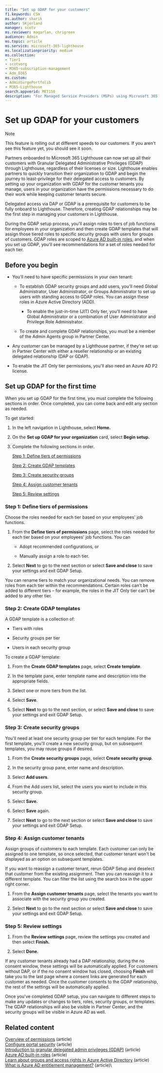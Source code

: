 ```yaml
---
title: "Set up GDAP for your customers"
f1.keywords: CSH
ms.author: sharik
author: SKjerland
manager: scotv
ms.reviewer: magarlan, chrigreen
audience: Admin
ms.topic: article
ms.service: microsoft-365-lighthouse
ms.localizationpriority: medium
ms.collection:
- Tier1
- scotvorg
- M365-subscription-management
- Adm_O365
ms.custom:
- AdminSurgePortfolib
- M365-Lighthouse                         
search.appverid: MET150
description: "For Managed Service Providers (MSPs) using Microsoft 365 Lighthouse, learn how to set up GDAP for your customers."
---
```


# Set up GDAP for your customers


> [!NOTE]
> This feature is rolling out at different speeds to our customers. If you aren't see this feature yet, you should see it soon.

Partners onboarded to Microsoft 365 Lighthouse can now set up all their customers with Granular Delegated Administrative Privileges (GDAP) through Lighthouse, regardless of their licenses or size. Lighthouse enables partners to quickly transition their organization to GDAP and begin the journey to least-privilege for their delegated access to customers. By setting up your organization with GDAP for the customer tenants you manage, users in your organization have the permissions necessary to do their work while keeping customer tenants secure.

Delegated access via DAP or GDAP is a prerequisite for customers to be fully onboard to Lighthouse. Therefore, creating GDAP relationships may be the first step in managing your customers in Lighthouse.

During the GDAP setup process, you'll assign roles to tiers of job functions for employees in your organization and then create GDAP templates that will assign those tiered roles to specific security groups with users for groups of customers. GDAP roles are scoped to [Azure AD built-in roles](/azure/active-directory/roles/permissions-reference), and when you set up GDAP, you'll see recommendations for a set of roles needed for each tier.

## Before you begin

- You'll need to have specific permissions in your own tenant:

  - To establish GDAP security groups and add users, you'll need Global Administrator, User Administrator, or Groups Administrator to set up users with standing access to GDAP roles. You can assign these roles in Azure Active Directory (ADD).

    - To enable the just-in-time (JIT) Only tier, you'll need to have Global Administrator or a combination of User Administrator and Privilege Role Administrator.

  - To create and complete GDAP relationships, you must be a member of the Admin Agents group in Partner Center.

- Any customer can be managed by a Lighthouse partner, if they're set up in Partner Center with either a reseller relationship or an existing delegated relationship (DAP or GDAP).

- To enable the JIT Only tier permissions, you'll also need an Azure AD P2 license.

## Set up GDAP for the first time

When you set up GDAP for the first time, you must complete the following sections in order. Once completed, you can come back and edit any section as needed.

To get started:

1. In the left navigation in Lighthouse, select **Home.**

2. On the **Set up GDAP for your organization** card, select **Begin setup.**

3. Complete the following sections in order.

    [Step 1: Define tiers of permissions](#step-1-define-tiers-of-permissions)

    [Step 2: Create GDAP templates](#step-2-create-gdap-templates)

    [Step 3: Create security groups](#step-3-create-security-groups)

    [Step 4: Assign customer tenants](#step-4-assign-customer-tenants)

    [Step 5: Review settings](#step-5-review-settings)

### Step 1: Define tiers of permissions

Choose the roles needed for each tier based on your employees' job functions.

1. From the **Define tiers of permissions** page, select the roles needed for each tier based on your employees' job functions. You can

    - Adopt recommended configurations, or

    - Manually assign a role to each tier.

2. Select **Next** to go to the next section or select **Save and close** to save your settings and exit GDAP Setup.

You can rename tiers to match your organizational needs. You can remove roles from each tier within the recommendations. Certain roles can't be added to different tiers – for example, the roles in the JIT Only tier can't be added to any other tier.

### Step 2: Create GDAP templates

A GDAP template is a collection of:

- Tiers with roles

- Security groups per tier

- Users in each security group
 
To create a GDAP template:

1. From the **Create GDAP templates** page, select **Create template**.

2. In the template pane, enter template name and description into the appropriate fields.

3. Select one or more tiers from the list.

4. Select **Save**.

5. Select **Next** to go to the next section, or select **Save and close** to save your settings and exit GDAP Setup.

### Step 3: Create security groups

You'll need at least one security group per tier for each template. For the first template, you'll create a new security group, but on subsequent templates, you may reuse groups if desired.

1. From the **Create security groups** page, select **Create security group**.

2. In the security group pane, enter name and description.

3. Select **Add users**.

4. From the Add users list, select the users you want to include in this security group.

5. Select **Save.**

6. Select **Save** again.

7. Select **Next** to go to the next section or select **Save and close** to save your settings and exit GDAP Setup.

### Step 4: Assign customer tenants

Assign groups of customers to each template. Each customer can only be assigned to one template, so once selected, that customer tenant won't be displayed as an option on subsequent templates.

If you want to reassign a customer tenant, rerun GDAP Setup and deselect that customer from the existing assignment. Then you can reassign it to a different template. You can filter the list using the search box in the upper right corner.

1. From the **Assign customer tenants** page, select the tenants you want to associate with the security group you created.

2. Select **Next** to go to the next section or select **Save and close** to save your settings and exit GDAP Setup.

### Step 5: Review settings

1. From the **Review settings** page, review the settings you created and then select **Finish.**

2. Select **Done.**

If any customer tenants already had a DAP relationship, during the no consent window, these settings will be automatically applied. For customers without DAP, or if the no consent window has closed, choosing **Finish** will take you to the last page where a consent links are generated for each customer as needed. Once the customer consents to the GDAP relationship, the rest of the settings will be automatically applied.

Once you've completed GDAP setup, you can navigate to different steps to make any updates or changes to tiers, roles, security groups, or templates. The GDAP relationships will also be visible in Partner Center, and the security groups will be visible in Azure AD as well.

## Related content

[Overview of permissions](m365-lighthouse-overview-of-permissions.md) (article)\
[Configure portal security](m365-lighthouse-configure-portal-security.md) (article)\
[Introduction to granular delegated admin privileges (GDAP)](/partner-center/gdap-introduction) (article)\
[Azure AD built-in roles](/azure/active-directory/roles/permissions-reference) (article)\
[Learn about groups and access rights in Azure Active Directory](/azure/active-directory/fundamentals/concept-learn-about-groups) (article)\
[What is Azure AD entitlement management?](/azure/active-directory/governance/entitlement-management-overview) (article)\
